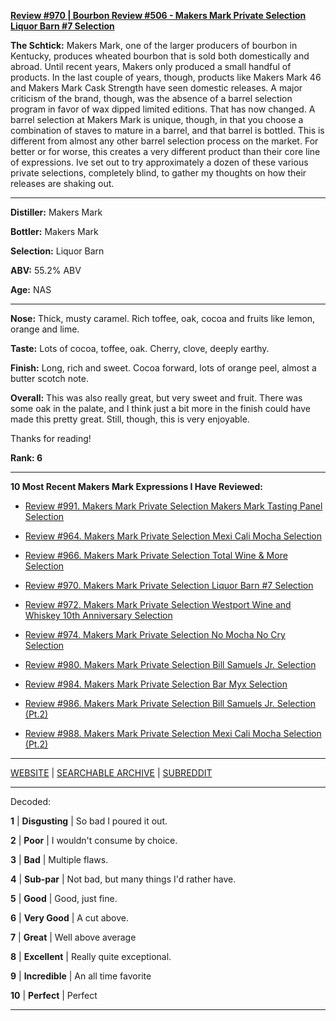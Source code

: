
[**Review #970 | Bourbon Review #506 - Makers Mark Private Selection Liquor Barn #7 Selection**]( https://t8ke.review/review-970-makers-mark-private-selection-liquor-barn-7-selection/)

**The Schtick:** Makers Mark, one of the larger producers of bourbon in Kentucky, produces wheated bourbon that is sold both domestically and abroad. Until recent years, Makers only produced a small handful of products. In the last couple of years, though, products like Makers Mark 46 and Makers Mark Cask Strength have seen domestic releases. A major criticism of the brand, though, was the absence of a barrel selection program in favor of wax dipped limited editions. That has now changed. A barrel selection at Makers Mark is unique, though, in that you choose a combination of staves to mature in a barrel, and that barrel is bottled. This is different from almost any other barrel selection process on the market. For better or for worse, this creates a very different product than their core line of expressions. Ive set out to try approximately a dozen of these various private selections, completely blind, to gather my thoughts on how their releases are shaking out.

-----

**Distiller:** Makers Mark

**Bottler:** Makers Mark

**Selection:** Liquor Barn

**ABV:** 55.2% ABV

**Age:** NAS 

-----

**Nose:**  Thick, musty caramel. Rich toffee, oak, cocoa and fruits like lemon, orange and lime. 

**Taste:** Lots of cocoa, toffee, oak. Cherry, clove, deeply earthy. 

**Finish:** Long, rich and sweet. Cocoa forward, lots of orange peel, almost a butter scotch note. 

**Overall:** This was also really great, but very sweet and fruit. There was some oak in the palate, and I think just a bit more in the finish could have made this pretty great. Still, though, this is very enjoyable. 

Thanks for reading!

**Rank: 6**

----- 

**10 Most Recent Makers Mark Expressions I Have Reviewed:** 

- [Review #991. Makers Mark Private Selection Makers Mark Tasting Panel Selection]( https://t8ke.review/review-991-makers-mark-private-selection-makers-mark-tasting-panel-selection/) 

- [Review #964. Makers Mark Private Selection Mexi Cali Mocha Selection]( https://t8ke.review/review-964-makers-mark-private-selection-mexi-cali-mocha-selection/) 

- [Review #966. Makers Mark Private Selection Total Wine &amp; More Selection]( https://t8ke.review/review-966-makers-mark-private-selection-total-wine-and-more-selection/) 

- [Review #970. Makers Mark Private Selection Liquor Barn #7 Selection]( https://t8ke.review/review-970-makers-mark-private-selection-liquor-barn-7-selection/) 

- [Review #972. Makers Mark Private Selection Westport Wine and Whiskey 10th Anniversary Selection]( https://t8ke.review/review-972-makers-mark-private-selection-westport-wine-and-whiskey-10th-anniversary-selection/) 

- [Review #974. Makers Mark Private Selection No Mocha No Cry Selection]( https://t8ke.review/review-974-makers-mark-private-selection-no-mocha-no-cry-selection/) 

- [Review #980. Makers Mark Private Selection Bill Samuels Jr. Selection]( https://t8ke.review/review-980-makers-mark-private-selection-bill-samuels-jr-selection/) 

- [Review #984. Makers Mark Private Selection Bar Myx Selection]( https://t8ke.review/review-984-makers-mark-private-selection-bar-myx-selection/) 

- [Review #986. Makers Mark Private Selection Bill Samuels Jr. Selection (Pt.2)]( https://t8ke.review/review-986-makers-mark-private-selection-bill-samuels-jr-selection-pt-2/) 

- [Review #988. Makers Mark Private Selection Mexi Cali Mocha Selection (Pt.2)]( https://t8ke.review/review-988-makers-mark-private-selection-mexi-cali-mocha-selection-pt-2/) 

-----

[WEBSITE](https://t8ke.review) | [SEARCHABLE ARCHIVE](https://t8ke.review/review-archive/) | [SUBREDDIT](https://reddit.com/r/t8kereviews)

-----

Decoded:

**1** | **Disgusting** | So bad I poured it out.

**2** | **Poor** | I wouldn't consume by choice.

**3** | **Bad** | Multiple flaws.

**4** | **Sub-par** | Not bad, but many things I'd rather have.

**5** | **Good** | Good, just fine.

**6** | **Very Good** | A cut above.

**7** | **Great** | Well above average

**8** | **Excellent** | Really quite exceptional.

**9** | **Incredible** | An all time favorite

**10** | **Perfect** | Perfect

----

